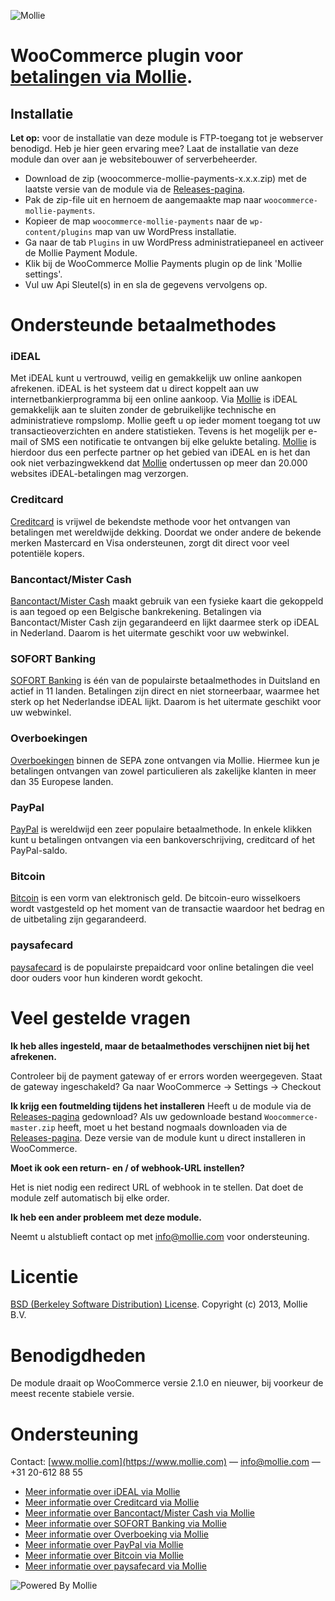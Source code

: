 ![Mollie](https://www.mollie.com/files/Mollie-Logo-Style-Small.png)

# WooCommerce plugin voor [betalingen via Mollie](https://www.mollie.com/nl/pricing).

## Installatie
**Let op:** voor de installatie van deze module is FTP-toegang tot je webserver benodigd. Heb je hier geen ervaring mee? Laat de installatie van deze module dan over aan je websitebouwer of serverbeheerder.

* Download de zip (woocommerce-mollie-payments-x.x.x.zip) met de laatste versie van de module via de [Releases-pagina](https://github.com/mollie/Woocommerce/releases).
* Pak de zip-file uit en hernoem de aangemaakte map naar `woocommerce-mollie-payments`.
* Kopieer de map `woocommerce-mollie-payments` naar de `wp-content/plugins` map van uw WordPress installatie.
* Ga naar de tab `Plugins` in uw WordPress administratiepaneel en activeer de Mollie Payment Module.
* Klik bij de WooCommerce Mollie Payments plugin op de link 'Mollie settings'.
* Vul uw Api Sleutel(s) in en sla de gegevens vervolgens op.

# Ondersteunde betaalmethodes

### iDEAL
Met iDEAL kunt u vertrouwd, veilig en gemakkelijk uw online aankopen afrekenen. iDEAL is het systeem dat u direct koppelt aan uw internetbankierprogramma bij een online aankoop.
Via [Mollie](https://www.mollie.com/) is iDEAL gemakkelijk aan te sluiten zonder de gebruikelijke technische en administratieve rompslomp. Mollie geeft u op ieder moment toegang tot uw transactieoverzichten en andere statistieken. Tevens is het mogelijk per e-mail of SMS een notificatie te ontvangen bij elke gelukte betaling. [Mollie](https://www.mollie.com/) is hierdoor dus een perfecte partner op het gebied van iDEAL en is het dan ook niet verbazingwekkend dat [Mollie](https://www.mollie.com/) ondertussen op meer dan 20.000 websites iDEAL-betalingen mag verzorgen.

### Creditcard
[Creditcard](https://www.mollie.com/creditcard/) is vrijwel de bekendste methode voor het ontvangen van betalingen met wereldwijde dekking. Doordat we onder andere de bekende merken Mastercard en Visa ondersteunen, zorgt dit direct voor veel potentiële kopers.

### Bancontact/Mister Cash
[Bancontact/Mister Cash](https://www.mollie.com/mistercash/) maakt gebruik van een fysieke kaart die gekoppeld is aan tegoed op een Belgische bankrekening. Betalingen via Bancontact/Mister Cash zijn gegarandeerd en lijkt daarmee sterk op iDEAL in Nederland. Daarom is het uitermate geschikt voor uw webwinkel.

### SOFORT Banking
[SOFORT Banking](https://www.mollie.com/sofort/) is één van de populairste betaalmethodes in Duitsland en actief in 11 landen. Betalingen zijn direct en niet storneerbaar, waarmee het sterk op het Nederlandse iDEAL lijkt. Daarom is het uitermate geschikt voor uw webwinkel.

### Overboekingen
[Overboekingen](https://www.mollie.com/overboeking/) binnen de SEPA zone ontvangen via Mollie. Hiermee kun je betalingen ontvangen van zowel particulieren als zakelijke klanten in meer dan 35 Europese landen.

### PayPal
[PayPal](https://www.mollie.com/paypal/) is wereldwijd een zeer populaire betaalmethode. In enkele klikken kunt u betalingen ontvangen via een bankoverschrijving, creditcard of het PayPal-saldo.

### Bitcoin
[Bitcoin](https://www.mollie.com/bitcoin/) is een vorm van elektronisch geld. De bitcoin-euro wisselkoers wordt vastgesteld op het moment van de transactie waardoor het bedrag en de uitbetaling zijn gegarandeerd.

### paysafecard
[paysafecard](https://www.mollie.com/paysafecard/) is de populairste prepaidcard voor online betalingen die veel door ouders voor hun kinderen wordt gekocht.

# Veel gestelde vragen

**Ik heb alles ingesteld, maar de betaalmethodes verschijnen niet bij het afrekenen.**

Controleer bij de payment gateway of er errors worden weergegeven. Staat de gateway ingeschakeld? Ga naar WooCommerce -> Settings -> Checkout

**Ik krijg een foutmelding tijdens het installeren**
Heeft u de module via de [Releases-pagina](https://github.com/mollie/Woocommerce/releases) gedownload? Als uw gedownloade bestand `Woocommerce-master.zip` heeft, moet u het bestand nogmaals downloaden via de [Releases-pagina](https://github.com/mollie/Woocommerce/releases). Deze versie van de module kunt u direct installeren in WooCommerce.

**Moet ik ook een return- en / of webhook-URL instellen?**

Het is niet nodig een redirect URL of webhook in te stellen. Dat doet de module zelf automatisch bij elke order.

**Ik heb een ander probleem met deze module.**

Neemt u alstublieft contact op met info@mollie.com voor ondersteuning.

# Licentie
[BSD (Berkeley Software Distribution) License](http://www.opensource.org/licenses/bsd-license.php).
Copyright (c) 2013, Mollie B.V.

# Benodigdheden
De module draait op WooCommerce versie 2.1.0 en nieuwer, bij voorkeur de meest recente stabiele versie.

# Ondersteuning
Contact: [www.mollie.com](https://www.mollie.com) — info@mollie.com — +31 20-612 88 55

+ [Meer informatie over iDEAL via Mollie](https://www.mollie.com/ideal/)
+ [Meer informatie over Creditcard via Mollie](https://www.mollie.com/creditcard/)
+ [Meer informatie over Bancontact/Mister Cash via Mollie](https://www.mollie.com/mistercash/)
+ [Meer informatie over SOFORT Banking via Mollie](https://www.mollie.com/sofort/)
+ [Meer informatie over Overboeking via Mollie](https://www.mollie.com/overboeking/)
+ [Meer informatie over PayPal via Mollie](https://www.mollie.com/paypal/)
+ [Meer informatie over Bitcoin via Mollie](https://www.mollie.com/bitcoin/)
+ [Meer informatie over paysafecard via Mollie](https://www.mollie.com/paysafecard/)

![Powered By Mollie](https://www.mollie.com/images/badge-betaling-medium.png)
